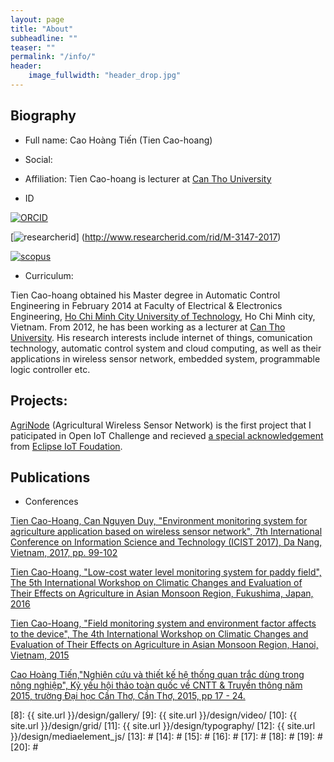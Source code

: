 ```yaml
---
layout: page
title: "About"
subheadline: ""
teaser: ""
permalink: "/info/"
header:
    image_fullwidth: "header_drop.jpg"
---
```


## Biography

* Full name: Cao Hoàng Tiến (Tien Cao-hoang)

* Social:

* Affiliation: Tien Cao-hoang is lecturer at [Can Tho University](http://ctu.edu.vn/en)

* ID

[![ORCID](http://orcid.org/sites/all/themes/orcidResponsiveNoto/img/orcid-logo.png)](http://orcid.org/0000-0001-9863-2716)

[![researcherid](http://images.webofknowledge.com/WOKRS524B5/images/RID/rid_logo.gif)]
(http://www.researcherid.com/rid/M-3147-2017)

[![scopus](https://www.scopus.com/static/images/preview/scopuspreviewOrange.svg)](https://www.scopus.com/authid/detail.uri?authorId=57194439094)

* Curriculum:

Tien Cao-hoang obtained his Master degree in Automatic Control Engineering in February 2014 at Faculty of Electrical & Electronics Engineering, [Ho Chi Minh City University of Technology](http://www.hcmut.edu.vn/en), Ho Chi Minh city, Vietnam. From 2012, he has been working as a lecturer at [Can Tho University](http://ctu.edu.vn/en). His research interests include internet of things, comunication technology, automatic control system and cloud computing, as well as their applications in wireless sensor network, embedded system, programmable logic controller etc.


## Projects: 

[AgriNode](https://agrinode.github.io) (Agricultural Wireless Sensor Network) is the first project that I paticipated in Open IoT Challenge and recieved [a special acknowledgement](https://www.eclipse.org/org/press-release/openiotchallenge3_winners.php) from [Eclipse IoT Foudation](https://eclipse.org/iot).


## Publications

* Conferences

[Tien Cao-Hoang, Can Nguyen Duy, "Environment monitoring system for agriculture application based on wireless sensor network", 7th International Conference on Information Science and Technology (ICIST 2017), Da Nang, Vietnam, 2017, pp. 99-102](https://doi.org/10.1109/ICIST.2017.7926499)

[Tien Cao-Hoang, "Low-cost water level monitoring system for paddy field", The 5th International Workshop on Climatic Changes and Evaluation of Their Effects on Agriculture in Asian Monsoon Region, Fukushima, Japan, 2016](http://agrid.diasjp.net/grene/files/Abstracts%20of%205th%20GRENE-ei%20workshop.pdf) 

[Tien Cao-Hoang, "Field monitoring system and environment factor affects to the device", The 4th International Workshop on Climatic Changes and Evaluation of Their Effects on Agriculture in Asian Monsoon Region, Hanoi, Vietnam, 2015](http://agrid.diasjp.net/grene/index.html%3Fpage_id=136.html)
 
[Cao Hoàng Tiến,"Nghiên cứu và thiết kế hệ thống quan trắc dùng trong nông nghiệp", Kỷ yếu hội thảo toàn quốc về CNTT & Truyền thông năm 2015, trường Đại học Cần Thơ, Cần Thơ, 2015, pp 17 - 24.](https://drive.google.com/file/d/0B4K8lkHvBK58XzFydWpEeGVpUEk/view?usp=sharing)

 [1]: http://orcid.org/0000-0001-9863-2716
 [2]: http://mademistakes.com/work/jekyll-themes/
 [3]: http://automattic.com/
 [4]: http://alistapart.com/
 [5]: http://www.smashingmagazine.com/
 [6]: https://github.com/
 [7]: http://sauer.io
 [8]: {{ site.url }}/design/gallery/
 [9]: {{ site.url }}/design/video/
 [10]: {{ site.url }}/design/grid/
 [11]: {{ site.url }}/design/typography/
 [12]: {{ site.url }}/design/mediaelement_js/
 [13]: #
 [14]: #
 [15]: #
 [16]: #
 [17]: #
 [18]: #
 [19]: #
 [20]: #